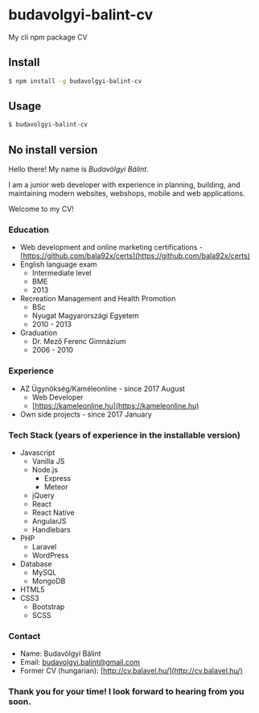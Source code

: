 # budavolgyi-balint-cv
My cli npm package CV

## Install

```bash
$ npm install -g budavolgyi-balint-cv
```


## Usage

```bash
$ budavolgyi-balint-cv
```

## No install version

Hello there! My name is *Budavölgyi Bálint*.
    
I am a junior web developer with experience in planning, building, and maintaining modern websites, webshops, mobile and web applications.
    
Welcome to my CV!

### Education

- Web development and online marketing certifications - [https://github.com/bala92x/certs](https://github.com/bala92x/certs)
- English language exam
  - Intermediate level
  - BME
  - 2013
- Recreation Management and Health Promotion
  - BSc
  - Nyugat Magyarországi Egyetem
  - 2010 - 2013
- Graduation
  - Dr. Mező Ferenc Gimnázium
  - 2006 - 2010
  
### Experience

- AZ Ügynökség/Kaméleonline - since 2017 August
  - Web Developer
  - [https://kameleonline.hu](https://kameleonline.hu)
- Own side projects - since 2017 January

### Tech Stack (years of experience in the installable version)

- Javascript
  - Vanilla JS
  - Node.js
    - Express
    - Meteor
  - jQuery
  - React
  - React Native
  - AngularJS
  - Handlebars
- PHP
  - Laravel
  - WordPress
- Database
  - MySQL
  - MongoDB
- HTML5
- CSS3
  - Bootstrap
  - SCSS
  
### Contact

- Name: Budavölgyi Bálint
- Email: budavolgyi.balint@gmail.com
- Former CV (hungarian): [http://cv.balavel.hu/](http://cv.balavel.hu/)

### Thank you for your time! I look forward to hearing from you soon.